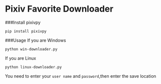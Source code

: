 # Pixiv Favorite Downloader

###Install pixivpy
~~~
pip install pixivpy
~~~

###Usage
If you are Windows
~~~
python win-downloader.py
~~~

If you are Linux
~~~
python linux-downloader.py
~~~

You need to enter your `user name` and `password`,then enter the save location
